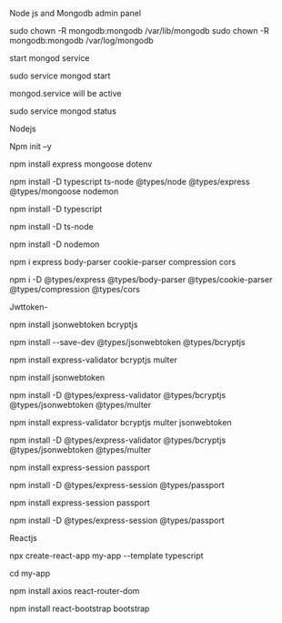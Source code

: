 Node js and Mongodb admin panel 

sudo chown -R mongodb:mongodb /var/lib/mongodb 
sudo chown -R mongodb:mongodb /var/log/mongodb 
  

start mongod service 

sudo service mongod start  
  

mongod.service will be active 

sudo service mongod status 
 

 

Nodejs 

 

Npm init –y 

 

npm install express mongoose dotenv 

npm install -D typescript ts-node @types/node @types/express @types/mongoose nodemon 

 

 

npm install -D typescript 

npm install -D ts-node 

npm install -D nodemon 

npm i express body-parser cookie-parser compression cors 

 

npm i -D @types/express  @types/body-parser @types/cookie-parser @types/compression @types/cors 

 

Jwttoken- 

npm install jsonwebtoken bcryptjs 

npm install --save-dev @types/jsonwebtoken @types/bcryptjs 

npm install express-validator bcryptjs multer 

npm install jsonwebtoken 

npm install -D @types/express-validator @types/bcryptjs @types/jsonwebtoken @types/multer 

npm install express-validator bcryptjs multer jsonwebtoken 

npm install -D @types/express-validator @types/bcryptjs @types/jsonwebtoken @types/multer 

npm install express-session passport 

npm install -D @types/express-session @types/passport 

npm install express-session passport 

npm install -D @types/express-session @types/passport 

 

Reactjs 

 

npx create-react-app my-app --template typescript 

cd my-app 

npm install axios react-router-dom 

npm install react-bootstrap bootstrap 

 
